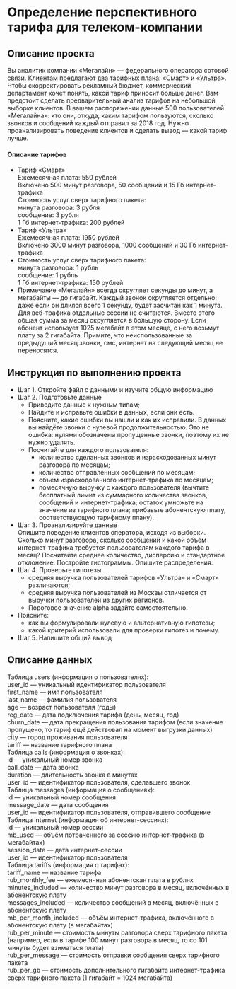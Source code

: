# Определение перспективного тарифа для телеком-компании
 ## Описание проекта </br>
 
Вы аналитик компании «Мегалайн» — федерального оператора сотовой связи. Клиентам предлагают два тарифных плана: «Смарт» и «Ультра». Чтобы скорректировать рекламный бюджет, коммерческий департамент хочет понять, какой тариф приносит больше денег.
Вам предстоит сделать предварительный анализ тарифов на небольшой выборке клиентов. В вашем распоряжении данные 500 пользователей «Мегалайна»: кто они, откуда, каким тарифом пользуются, сколько звонков и сообщений каждый отправил за 2018 год. Нужно проанализировать поведение клиентов и сделать вывод — какой тариф лучше.
   #### Описание тарифов </br>
* Тариф «Смарт» </br> 
Ежемесячная плата: 550 рублей </br>
Включено 500 минут разговора, 50 сообщений и 15 Гб интернет-трафика </br>
Стоимость услуг сверх тарифного пакета: </br>
минута разговора: 3 рубля </br>
сообщение: 3 рубля </br>
1 Гб интернет-трафика: 200 рублей </br>
* Тариф «Ультра» </br> 
Ежемесячная плата: 1950 рублей </br>
Включено 3000 минут разговора, 1000 сообщений и 30 Гб интернет-трафика </br>
* Стоимость услуг сверх тарифного пакета: </br>
минута разговора: 1 рубль </br>
сообщение: 1 рубль </br> 
1 Гб интернет-трафика: 150 рублей </br>
* Примечание
«Мегалайн» всегда округляет секунды до минут, а мегабайты — до гигабайт. Каждый звонок округляется отдельно: даже если он длился всего 1 секунду, будет засчитан как 1 минута.
Для веб-трафика отдельные сессии не считаются. Вместо этого общая сумма за месяц округляется в бо́льшую сторону. Если абонент использует 1025 мегабайт в этом месяце, с него возьмут плату за 2 гигабайта. Примите, что неиспользованные за предыдущий месяц звонки, смс, интернет на следующий месяц не переносятся.
## Инструкция по выполнению проекта </br>
* Шаг 1. Откройте файл с данными и изучите общую информацию  </br> 
* Шаг 2. Подготовьте данные  </br>
    - Приведите данные к нужным типам; </br>
    - Найдите и исправьте ошибки в данных, если они есть. </br>
    - Поясните, какие ошибки вы нашли и как их исправили. В данных вы найдёте звонки с нулевой продолжительностью. Это не ошибка: нулями обозначены пропущенные звонки, поэтому их не нужно удалять. </br>
    - Посчитайте для каждого пользователя: </br>
        - количество сделанных звонков и израсходованных минут разговора по месяцам; </br>
        - количество отправленных сообщений по месяцам; </br>
        - объем израсходованного интернет-трафика по месяцам; </br>
        - помесячную выручку с каждого пользователя (вычтите бесплатный лимит из суммарного количества звонков, сообщений и интернет-трафика; остаток умножьте на значение из тарифного плана; прибавьте абонентскую плату, соответствующую тарифному плану).
* Шаг 3. Проанализируйте данные </br>
Опишите поведение клиентов оператора, исходя из выборки. Сколько минут разговора, сколько сообщений и какой объём интернет-трафика требуется пользователям каждого тарифа в месяц? Посчитайте среднее количество, дисперсию и стандартное отклонение. Постройте гистограммы. Опишите распределения.
* Шаг 4. Проверьте гипотезы. </br>
     - средняя выручка пользователей тарифов «Ультра» и «Смарт» различаются; </br>
     - средняя выручка пользователей из Москвы отличается от выручки пользователей из других регионов. </br>
     - Пороговое значение alpha задайте самостоятельно. </br>
* Поясните:  </br>
     - как вы формулировали нулевую и альтернативную гипотезы; </br>
     - какой критерий использовали для проверки гипотез и почему. </br>
* Шаг 5. Напишите общий вывод </br>

## Описание данных </br>
Таблица users (информация о пользователях): </br>
user_id — уникальный идентификатор пользователя </br>
first_name — имя пользователя </br>
last_name — фамилия пользователя </br>
age — возраст пользователя (годы) </br>
reg_date — дата подключения тарифа (день, месяц, год) </br>
churn_date — дата прекращения пользования тарифом (если значение пропущено, то тариф ещё действовал на момент выгрузки данных) </br>
city — город проживания пользователя </br>
tariff — название тарифного плана </br>
Таблица calls (информация о звонках): </br>
id — уникальный номер звонка </br>
call_date — дата звонка </br>
duration — длительность звонка в минутах </br>
user_id — идентификатор пользователя, сделавшего звонок </br>
Таблица messages (информация о сообщениях): </br>
id — уникальный номер сообщения </br>
message_date — дата сообщения </br>
user_id — идентификатор пользователя, отправившего сообщение </br>
Таблица internet (информация об интернет-сессиях): </br>
id — уникальный номер сессии </br>
mb_used — объём потраченного за сессию интернет-трафика (в мегабайтах) </br>
session_date — дата интернет-сессии </br>
user_id — идентификатор пользователя </br>
Таблица tariffs (информация о тарифах): </br>
tariff_name — название тарифа </br>
rub_monthly_fee — ежемесячная абонентская плата в рублях </br>
minutes_included — количество минут разговора в месяц, включённых в абонентскую плату </br>
messages_included — количество сообщений в месяц, включённых в абонентскую плату </br>
mb_per_month_included — объём интернет-трафика, включённого в абонентскую плату (в мегабайтах) </br>
rub_per_minute — стоимость минуты разговора сверх тарифного пакета (например, если в тарифе 100 минут разговора в месяц, то со 101 минуты будет взиматься плата) </br>
rub_per_message — стоимость отправки сообщения сверх тарифного пакета </br>
rub_per_gb — стоимость дополнительного гигабайта интернет-трафика сверх тарифного пакета (1 гигабайт = 1024 мегабайта) </br>
